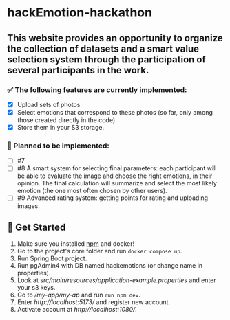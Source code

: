 # hackEmotion-hackathon
## This website provides an opportunity to organize the collection of datasets and a smart value selection system through the participation of several participants in the work.
 
### ✅ The following features are currently implemented: 
- [x] Upload sets of photos
- [x] Select emotions that correspond to these photos (so far, only among those created directly in the code) 
- [x] Store them in your S3 storage.

### 📝 Planned to be implemented:
- [ ] #7
- [ ] #8 A smart system for selecting final parameters: each participant will be able to evaluate the image and choose the right emotions, in their opinion. The final calculation will summarize and select the most likely emotion (the one most often chosen by other users).
- [ ] #9 Advanced rating system: getting points for rating and uploading images.

## 🚀 Get Started
1. Make sure you installed [npm](https://www.npmjs.com/) and docker!
2. Go to the project's core folder and run ``` docker compose up ```.
3. Run Spring Boot project.
4. Run pgAdmin4 with DB named hackemotions (or change name in properties).
5. Look at *src/main/resources/application-example.properties* and enter your s3 keys.
6. Go to */my-app/my-ap* and run ``` run npm dev ```.
7. Enter *http://localhost:5173/* and register new account.
8. Activate account at *http://localhost:1080/*.

   
